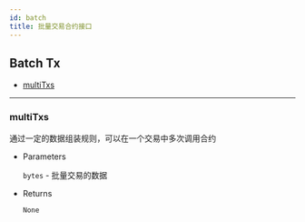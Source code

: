 ```yaml
---
id: batch
title: 批量交易合约接口
---
```


<h2 class="hover-list">Batch Tx</h2>

- [multiTxs](#multiTxs)

---

### multiTxs

通过一定的数据组装规则，可以在一个交易中多次调用合约

- Parameters

  `bytes` - 批量交易的数据

- Returns

  `None`
